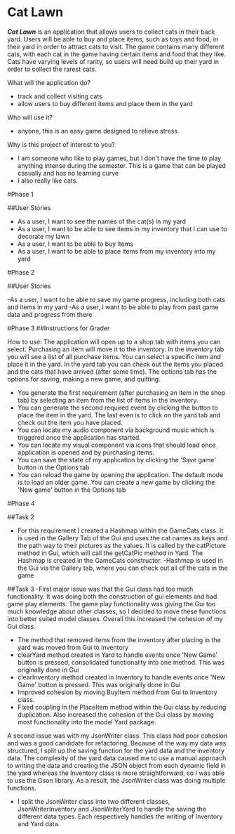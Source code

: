 # Cat Lawn


***Cat Lawn*** is an application that allows users to collect cats in their back yard. Users will be able to
 buy and place items, such as toys and food, in their yard in order to attract cats to visit. 
The game contains many different cats, with each cat in the game having certain items and food that they like. Cats have varying levels 
of rarity, so users will need build up their yard in order to collect the rarest cats.

What will the application do?
- track and collect visiting cats
- allow users to buy different items and place them in the yard


Who will use it?
- anyone, this is an easy game designed to relieve stress

Why is this project of interest to you?
- I am someone who like to play games, but I don't have the time
to play anything intense during the semester. This is a game that can
be played casually and has no learning curve
- I also really like cats.

#Phase 1

##User Stories

- As a user, I want to see the names of the cat(s) in my yard 
- As a user, I want to be able to see items in my inventory that I can use to decorate my lawn
- As a user, I want to be able to buy items  
- As a user, I want to be able to place items from my inventory into my yard

#Phase 2

##User Stories

-As a user, I want to be able to save my game progress, including both cats and items in my yard
-As a user, I want to be able to play from past game data and progress from there


#Phase 3
##Instructions for Grader

How to use: The application will open up to a shop tab with items you can select. Purchasing an
item will move it to the inventory. In the inventory tab you will see a list of all purchase items. 
You can select a specific item and place it in the yard. In the yard tab you can check out the items you placed and the
cats that have arrived (after some time). The options tab has the options for saving, making a new game, and quitting.


- You generate the first requirement (after purchasing an item in the shop tab) 
 by selecting an item from the list of items in the inventory.
- You can generate the second required event by clicking the button to place the item in the yard. 
The last even is to click on the yard tab and 
check out the item you have placed.
- You can locate my audio component via background music which is
 triggered once the application has started. 
- You can locate my visual component via icons that should load once application 
is opened and by purchasing items.
- You can save the state of my application by clicking the 'Save game' button in the Options tab
- You can reload the game by opening the application. The default mode is to 
load an older game. You can create a new game by clicking the 'New game' button in the Options tab

#Phase 4


##Task 2

- For this requirement I created a Hashmap within the GameCats class. 
It is used in the Gallery Tab of the Gui and uses the cat names as keys and the path way to their pictures as the values. 
It is called by the catPicture method in Gui, which will call the getCatPic method in Yard. The Hashmap is created in the GameCats constructor.
-Hashmap is used in the Gui via the Gallery tab, where you can check out all of the cats in the game

##Task 3
-First major issue was that the Gui class had too much functionality. It was doing both the construction of 
gui elements and had game play elements. The game play functionality was giving the Gui too much knowledge 
about other classes, so I decided to move these functions into better suited model classes. Overall this increased the 
cohesion of my Gui class.

- The method that removed items from the inventory after placing in the yard was moved from Gui to Inventory
- clearYard method created in Yard to handle events once 'New Game' button is pressed, consolidated functionality into one method. This was originally done in Gui
- clearInventory method created in Inventory to handle events once 'New Game' button is pressed. This was originally done in Gui
- Improved cohesion by moving BuyItem method from Gui to Inventory class.
- Fixed coupling in the PlaceItem method within the Gui class by reducing duplication. Also increased the cohesion of the Gui class
by moving most functionality into the model Yard package.

A second issue was with my JsonWriter class. This class had poor cohesion and was a good candidate for refactoring. 
Because of the way my data was structured, I split up the saving function for the yard data and the inventory data. The
complexity of the yard data caused me to use a manual approach to writing the data and creating the JSON object from each 
dynamic field in the yard whereas the Inventory class is more
straightforward, so I was able to use the Gson library. As a result, the JsonWriter class was doing multiple functions. 
- I split the JsonWriter class into two different classes, JsonWriterInventory and JsonWriterYard to handle the saving the different data types.
Each respectively handles the writing of Inventory and Yard data.





